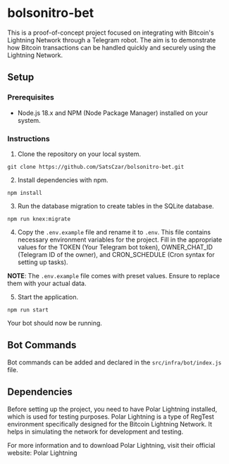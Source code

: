 # bolsonitro-bet

This is a proof-of-concept project focused on integrating with Bitcoin's Lightning Network through a Telegram robot. The aim is to demonstrate how Bitcoin transactions can be handled quickly and securely using the Lightning Network.

## Setup

### Prerequisites
- Node.js 18.x and NPM (Node Package Manager) installed on your system.

### Instructions
1. Clone the repository on your local system.
```
git clone https://github.com/SatsCzar/bolsonitro-bet.git
```
2. Install dependencies with npm.
```
npm install
```
3. Run the database migration to create tables in the SQLite database.
```
npm run knex:migrate
```

4. Copy the `.env.example` file and rename it to `.env`. This file contains necessary environment variables for the project. Fill in the appropriate values for the TOKEN (Your Telegram bot token), OWNER_CHAT_ID (Telegram ID of the owner), and CRON_SCHEDULE (Cron syntax for setting up tasks).

**NOTE**: The `.env.example` file comes with preset values. Ensure to replace them with your actual data.

5. Start the application.
```
npm run start
```
Your bot should now be running.

## Bot Commands
Bot commands can be added and declared in the `src/infra/bot/index.js` file.

## Dependencies
Before setting up the project, you need to have Polar Lightning installed, which is used for testing purposes. Polar Lightning is a type of RegTest environment specifically designed for the Bitcoin Lightning Network. It helps in simulating the network for development and testing.

For more information and to download Polar Lightning, visit their official website:
Polar Lightning